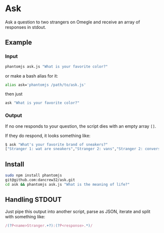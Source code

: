 # Ask

Ask a question to two strangers on Omegle and receive an array of responses in stdout.

## Example

### Input

```bash
phantomjs ask.js "What is your favorite color?"
```

or make a bash alias for it:

```bash
alias ask='phantomjs /path/to/ask.js'
```

then just

```bash
ask "What is your favorite color?"
```

### Output

If no one responds to your question, the script dies with an empty array `[]`.

If they do respond, it looks something like:

```bash
$ ask "What's your favorite brand of sneakers?"
["Stranger 1: wat are sneakers","Stranger 2: vans","Stranger 2: converse"]
```

## Install
```bash
sudo npm install phantomjs
git@github.com:dancrew32/ask.git
cd ask && phantomjs ask.js "What is the meaning of life?"
```

## Handling STDOUT

Just pipe this output into another script, 
parse as JSON, iterate and split with something like:

```javascript
/(?P<name>Stranger.+?):(?P<response>.*)/
```
